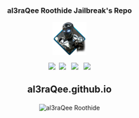 ### <p align="center">al3raQee Roothide Jailbreak's Repo

	
<p align="center">
<img src="./al3raQeeIcon.png" alt="al3raQee" width="15%" />
</p>


<p align="center">
  <a href="https://www.facebook.com" target="_blank" title="Facebook"
    ><img src="https://al3raqee.github.io/photo/facebookMe.png" /></a
  >&nbsp;&nbsp;<a
    href="https://twitter.com/home"
    target="_blank"
    title="Twitter"
    ><img src="https://al3raqee.github.io/photo/twitterMe.png" /></a
  >&nbsp; &nbsp;<a
    href="https://www.youtube.com"
    target="_blank"
    title="YouTube"
    ><img src="https://al3raqee.github.io/photo/youtubeMe.png" /></a
  >&nbsp; &nbsp;<a
    href="https://al3raqee.github.io"
    target="_blank"
    title="My Repo"
    ><img src="https://al3raqee.github.io/photo/RepoMe.png"
  /></a>
</div>
</p>

## <p align="center">al3raQee.github.io	
<p align="center">
<img src="https://al3raqee.github.io/photo/PrivaterRpo.png" alt="al3raQee Roothide" width="20%" />
</p>
